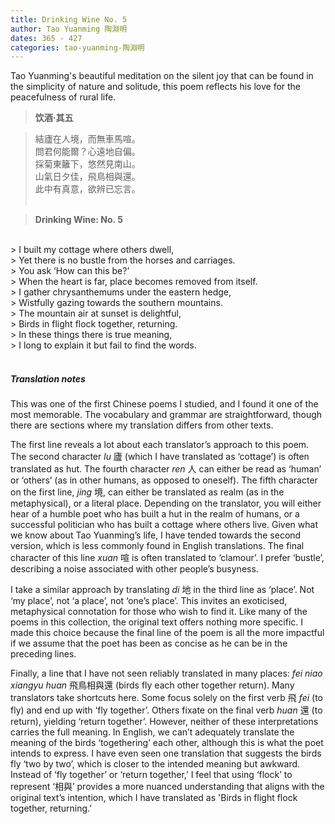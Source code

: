 ```yaml
---
title: Drinking Wine No. 5
author: Tao Yuanming 陶淵明
dates: 365 - 427
categories: tao-yuanming-陶淵明
---
```

 
Tao Yuanming's beautiful meditation on the silent joy that can be found in the simplicity of nature and solitude<!--more-->, this poem reflects his love for the peacefulness of rural life.
<br>

>**饮酒·其五**
  
>結廬在人境，而無車馬喧。<br>
>問君何能爾？心遠地自偏。<br>
>採菊東籬下，悠然見南山。<br>
>山氣日夕佳，飛鳥相與還。<br>
>此中有真意，欲辨已忘言。<br><br>

>**Drinking Wine: No. 5**
<br>      
> I built my cottage where others dwell, <br>
> Yet there is no bustle from the horses and carriages.<br>
> You ask ‘How can this be?’<br>
> When the heart is far, place becomes removed from itself.<br>
> I gather chrysanthemums under the eastern hedge,<br>
> Wistfully gazing towards the southern mountains.<br>
> The mountain air at sunset is delightful,<br>
> Birds in flight flock together, returning. <br>
> In these things there is true meaning,<br>
> I long to explain it but fail to find the words.<br><br>

    
##### Translation notes

This was one of the first Chinese poems I studied, and I found it one of the most memorable. The vocabulary and grammar are straightforward, though there are sections where my translation differs from other texts.

The first line reveals a lot about each translator’s approach to this poem. The second character *lu* 廬 (which I have translated as ‘cottage’) is often translated as hut. The fourth character *ren* 人 can either be read as ‘human’ or ‘others’ (as in other humans, as opposed to oneself). The fifth character on the first line, *jing* 境, can either be translated as realm (as in the metaphysical), or a literal place. Depending on the translator, you will either hear of a humble poet who has built a hut in the realm of humans, or a successful politician who has built a cottage where others live. Given what we know about Tao Yuanming’s life, I have tended towards the second version, which is less commonly found in English translations. The final character of this line *xuan* 喧 is often translated to ‘clamour’. I prefer ‘bustle’, describing a noise associated with other people’s busyness. 

I take a similar approach by translating *di* 地 in the third line as ‘place’. Not ‘my place’, not ‘a place’, not ‘one’s place’. This invites an exoticised, metaphysical connotation for those who wish to find it. Like many of the poems in this collection, the original text offers nothing more specific. I made this choice because the final line of the poem is all the more impactful if we assume that the poet has been as concise as he can be in the preceding lines. 

Finally, a line that I have not seen reliably translated in many places: *fei niao xiangyu huan* 飛鳥相與還 (birds fly each other together return). Many translators take shortcuts here. Some focus solely on the first verb 飛 *fei* (to fly) and end up with ‘fly together’. Others fixate on the final verb *huan* 還 (to return), yielding ‘return together’. However, neither of these interpretations carries the full meaning. In English, we can’t adequately translate the meaning of the birds ‘togethering’ each other, although this is what the poet intends to express. I have even seen one translation that suggests the birds fly ‘two by two’, which is closer to the intended meaning but awkward. Instead of ‘fly together’ or ‘return together,’ I feel that using ‘flock’ to represent ‘相與’ provides a more nuanced understanding that aligns with the original text’s intention, which I have translated as 'Birds in flight flock together, returning.’